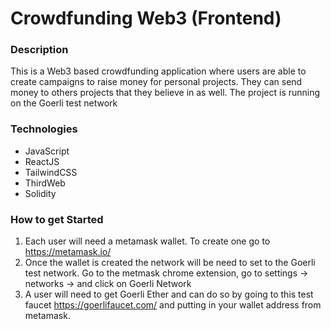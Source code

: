 # Crowdfunding Web3 (Frontend)

### Description
This is a Web3 based crowdfunding application where users are able to create campaigns to raise money for personal projects. They can send money to others projects that they believe in as well. The project is running on the Goerli test network 

### Technologies

- JavaScript
- ReactJS
- TailwindCSS
- ThirdWeb
- Solidity

### How to get Started
1. Each user will need a metamask wallet. To create one go to https://metamask.io/
2. Once the wallet is created the network will be need to set to the Goerli test network. Go to the metmask chrome extension, go to settings -> networks -> and click on Goerli Network
3. A user will need to get Goerli Ether and can do so by going to this test faucet https://goerlifaucet.com/ and putting in your wallet address from metamask.

